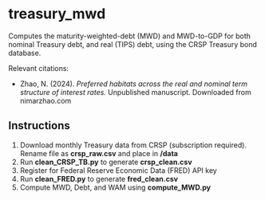 # treasury_mwd
Computes the maturity-weighted-debt (MWD) and MWD-to-GDP for both nominal Treasury debt, and real (TIPS) debt, using the CRSP Treasury bond database. 

Relevant citations:
* Zhao, N. (2024). _Preferred habitats across the real and nominal term structure of interest rates._ Unpublished manuscript. Downloaded from nimarzhao.com


## Instructions

1. Download monthly Treasury data from CRSP (subscription required). Rename file as **crsp_raw.csv** and place in **/data**
2. Run **clean_CRSP_TB.py** to generate **crsp_clean.csv**
3. Register for Federal Reserve Economic Data (FRED) API key
4. Run **clean_FRED.py** to generate **fred_clean.csv**
5. Compute MWD, Debt, and WAM using **compute_MWD.py**
   
 
